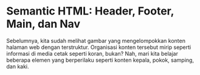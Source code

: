 # Semantic HTML: Header, Footer, Main, dan Nav
Sebelumnya, kita sudah melihat gambar yang mengelompokkan konten halaman web dengan terstruktur. Organisasi konten tersebut mirip seperti informasi di media cetak seperti koran, bukan? Nah, mari kita belajar beberapa elemen yang berperilaku seperti konten kepala, pokok, samping, dan kaki.
